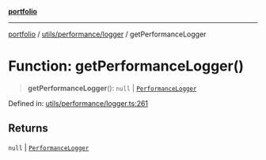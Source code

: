 [**portfolio**](../../../../README.md)

***

[portfolio](../../../../modules.md) / [utils/performance/logger](../README.md) / getPerformanceLogger

# Function: getPerformanceLogger()

> **getPerformanceLogger**(): `null` \| [`PerformanceLogger`](../classes/PerformanceLogger.md)

Defined in: [utils/performance/logger.ts:261](https://github.com/tnorlund/Portfolio/blob/902f459effab4b5764459083fda3644fa8c06fc8/portfolio/utils/performance/logger.ts#L261)

## Returns

`null` \| [`PerformanceLogger`](../classes/PerformanceLogger.md)
